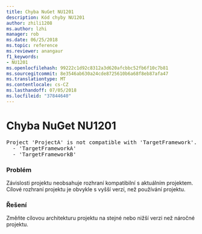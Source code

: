 ```yaml
---
title: Chyba NuGet NU1201
description: Kód chyby NU1201
author: zhili1208
ms.author: lzhi
manager: rob
ms.date: 06/25/2018
ms.topic: reference
ms.reviewer: anangaur
f1_keywords:
- NU1201
ms.openlocfilehash: 99222c1d92c8312a3d620afcbbc52fb6f10c7b81
ms.sourcegitcommit: 8e3546ab630a24cde8725610b6a68f8eb87afa47
ms.translationtype: MT
ms.contentlocale: cs-CZ
ms.lasthandoff: 07/05/2018
ms.locfileid: "37844640"
---
```

# <a name="nuget-error-nu1201"></a>Chyba NuGet NU1201

<pre>Project 'ProjectA' is not compatible with 'TargetFramework'. Project 'ProjectA' supports:<br/>  - 'TargetFrameworkA'<br/>  - 'TargetFrameworkB'</pre>

### <a name="issue"></a>Problém
Závislosti projektu neobsahuje rozhraní kompatibilní s aktuálním projektem. Cílové rozhraní projektu je obvykle s vyšší verzí, než používání projektu.

### <a name="solution"></a>Řešení
Změňte cílovou architekturu projektu na stejné nebo nižší verzi než náročné projektu.

